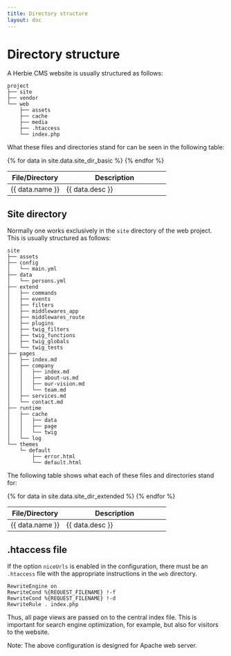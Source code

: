 ```yaml
---
title: Directory structure
layout: doc
---
```


# Directory structure

A Herbie CMS website is usually structured as follows:

    project
    ├── site
    ├── vendor
    └── web
        ├── assets
        ├── cache
        ├── media
        ├── .htaccess
        └── index.php


What these files and directories stand for can be seen in the following table:

<table class="pure-table pure-table-horizontal">
    <thead>
        <tr>
            <th style="width:35%">File/Directory</th>
            <th style="width:65%">Description</th>
        </tr>
    </thead>
    <tbody>
    {% for data in site.data.site_dir_basic %}
        <tr>
            <td>{{ data.name }}</td>
            <td>{{ data.desc }}</td>
        </tr>
    {% endfor %}
    </tbody>
</table>


## Site directory

Normally one works exclusively in the `site` directory of the web project.
This is usually structured as follows:

    site
    ├── assets
    ├── config
    │   └── main.yml
    ├── data
    │   └── persons.yml
    ├── extend
    │   ├── commands
    │   ├── events
    │   ├── filters
    │   ├── middlewares_app
    │   ├── middlewares_route
    │   ├── plugins
    │   ├── twig_filters
    │   ├── twig_functions
    │   ├── twig_globals
    │   └── twig_tests
    ├── pages
    │   ├── index.md
    │   ├── company
    │   │   ├── index.md
    │   │   ├── about-us.md
    │   │   ├── our-vision.md
    │   │   └── team.md
    │   ├── services.md
    │   └── contact.md
    ├── runtime
    │   ├── cache
    │   │   ├── data
    │   │   ├── page
    │   │   └── twig
    │   └── log
    └── themes
        └─ default
            ├── error.html
            └── default.html


The following table shows what each of these files and directories stand for:

<table class="pure-table pure-table-horizontal">
    <thead>
        <tr>
            <th style="width:35%">File/Directory</th>
            <th style="width:65%">Description</th>
        </tr>
    </thead>
    <tbody>
    {% for data in site.data.site_dir_extended %}
        <tr>
            <td>{{ data.name }}</td>
            <td>{{ data.desc }}</td>
        </tr>
    {% endfor %}
    </tbody>
</table>


## .htaccess file

If the option `niceUrls` is enabled in the configuration, there must be an `.htaccess` file with the appropriate instructions in the `web` directory.

    RewriteEngine on
    RewriteCond %{REQUEST_FILENAME} !-f
    RewriteCond %{REQUEST_FILENAME} !-d
    RewriteRule . index.php

Thus, all page views are passed on to the central index file.
This is important for search engine optimization, for example, but also for visitors to the website.

Note: The above configuration is designed for Apache web server.
